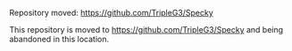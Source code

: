 Repository moved:
https://github.com/TripleG3/Specky

This repository is moved to https://github.com/TripleG3/Specky and being abandoned in this location.
